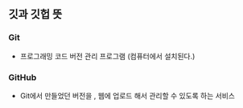 ## 깃과 깃헙 뜻 

 ### Git 
 - 프로그래밍 코드 버전 관리 프로그램 
 (컴퓨터에서 설치된다.)

 ### GitHub
 - Git에서 만들었던 버전을 , 웹에 업로드 해서 관리할 수 있도록 하는 서비스 